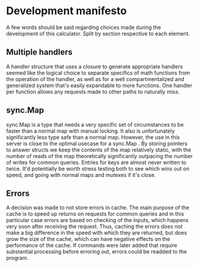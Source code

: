 # Development manifesto

A few words should be said regarding choices made during the development of this calculator. Split by section respective to each element.

## Multiple handlers

A handler structure that uses a closure to generate appropriate handlers seemed like the logical choice to separate specifics of math functions from the operation of the handler, as well as for a well compartmentalized and generalized system that's easily expandable to more functions. One handler per function allows any requests made to other paths to naturally miss.

## sync.Map

sync.Map is a type that needs a very specific set of circumstances to be faster than a normal map with manual locking. It also is unfortunately significantly less type safe than a normal map. However, the use in this server is close to the optimal usecase for a sync.Map . By storing pointers to answer structs we keep the contents of the map relatively static, with the number of reads of the map theoretically significantly outpacing the number of writes for common queries. Entries for keys are almost never written to twice. It'd potentially be worth stress testing both to see which wins out on speed, and going with normal maps and mutexes if it's close.

## Errors

A decision was made to not store errors in cache. The main purpose of the cache is to speed up returns on requests for common queries and in this particular case errors are based on checking of the inputs, which happens very soon after receiving the request. Thus, caching the errors does not make a big difference in the speed with which they are returned, but does grow the size of the cache, which can have negative effects on the performance of the cache. If commands were later added that require substantial processing before erroring out, errors could be readded to the program.
